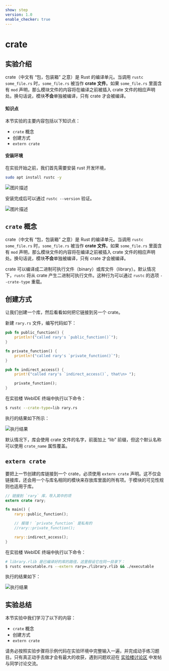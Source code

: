 ```yaml
---
show: step
version: 1.0
enable_checker: true
---
```


# crate

## 实验介绍

crate（中文有 “包，包装箱” 之意）是 Rust 的编译单元。当调用 `rustc some_file.rs` 时，`some_file.rs` 被当作 **crate 文件**。如果 `some_file.rs` 里面含有 `mod` 声明，那么模块文件的内容将在编译之前被插入 crate 文件的相应声明处。换句话说，模块**不会**单独被编译，只有 crate 才会被编译。

#### 知识点

本节实验的主要内容包括以下知识点：

- `crate` 概念
- 创建方式
- `extern crate`

#### 安装环境

在实验开始之前，我们首先需要安装 rust 开发环境，

```bash
sudo apt install rustc -y
```
![图片描述](https://dn-simplecloud.shiyanlou.com/questions/uid810810-20220216-1644973783064)

安装完成后可以通过 `rustc --version` 验证。

![图片描述](https://dn-simplecloud.shiyanlou.com/questions/uid810810-20220216-1644973867988)

## `crate` 概念

crate（中文有 “包，包装箱” 之意）是 Rust 的编译单元。当调用 `rustc some_file.rs` 时，`some_file.rs` 被当作 **crate 文件**。如果 `some_file.rs` 里面含有 `mod` 声明，那么模块文件的内容将在编译之前被插入 crate 文件的相应声明处。换句话说，模块**不会**单独被编译，只有 crate 才会被编译。

crate 可以编译成二进制可执行文件（binary）或库文件（library）。默认情况下，`rustc` 将从 crate 产生二进制可执行文件。这种行为可以通过 `rustc` 的选项 `--crate-type` 重载。

## 创建方式

让我们创建一个库，然后看看如何把它链接到另一个 crate。

新建 `rary.rs` 文件，编写代码如下：

```rust
pub fn public_function() {
    println!("called rary's `public_function()`");
}

fn private_function() {
    println!("called rary's `private_function()`");
}

pub fn indirect_access() {
    print!("called rary's `indirect_access()`, that\n> ");

    private_function();
}
```

在实验楼 WebIDE 终端中执行以下命令：

```bash
$ rustc --crate-type=lib rary.rs
```

执行的结果如下所示：

![执行结果](https://doc.shiyanlou.com/courses/uid1172186-20200107-1578383066)

默认情况下，库会使用 crate 文件的名字，前面加上 “lib” 前缀，但这个默认名称可以使用 `crate_name` 属性覆盖。

## `extern crate`

要把上一节创建的库链接到一个 crate，必须使用 `extern crate` 声明。这不仅会链接库，还会用一个与库名相同的模块来存放库里面的所有项。于模块的可见性规则也适用于库。

```rust
// 链接到 `rary` 库，导入其中的项
extern crate rary;

fn main() {
    rary::public_function();

    // 报错！ `private_function` 是私有的
    //rary::private_function();

    rary::indirect_access();
}
```

在实验楼 WebIDE 终端中执行以下命令：

```bash
# library.rlib 是已编译好的库的路径，这里假设它在同一目录下：
$ rustc executable.rs --extern rary=./library.rlib && ./executable
```

执行的结果如下：

![执行结果](https://doc.shiyanlou.com/courses/uid1172186-20200107-1578383067)

## 实验总结

本节实验中我们学习了以下的内容：

- `crate` 概念
- 创建方式
- `extern crate`

请务必按照实验步骤将示例代码在实验环境中完整输入一遍，并完成动手练习题目。只有真正动手去做才会有最大的收获，遇到问题欢迎在 [实验楼讨论区](https://www.shiyanlou.com/questions/) 中发帖与同学讨论交流。

